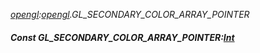 _[opengl](../../modules/opengl/opengl-module.md):[opengl](../../modules/opengl/opengl-module.md).GL\_SECONDARY\_COLOR\_ARRAY\_POINTER_
##### Const GL\_SECONDARY\_COLOR\_ARRAY\_POINTER:[Int](../../modules/wonkey/wonkey-types-int.md)
